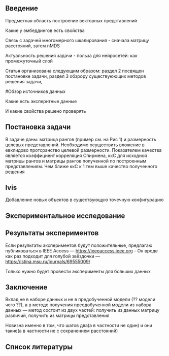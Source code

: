 ## Введение

Предметная область построение векторных представлений

Какие у эмбеддингов есть свойства

Связь с задачей многомерного шкалирования - сначала матрицу расстояний, затем nMDS

Актуальность решения задачи - польза для нейросетей: как промежуточный слой

Статья организована следующим образом: раздел 2 посвящен постановке задачи, раздел 3 обзрору существуюющих методов решения задачи, 

#Обзор источников данных

Какие есть экспернтные данные

И какие свойства решено проверять


## Постановка задачи

В задаче даны: матрица рангов (пример см. на Рис 1) и размерность целевых представлений. Необходимо осуществить вложение в евклидово протсранство целевой размерности. Показателем качества является коэффициент корреляция Спирмена, ккС для исходной матрицы рангов и матрицы рангов полученной по построенным представлениям. Чем ближе ккС к 1 тем выше качество полученного решения

## Ivis 

Добавление новых объектов в существующую точечную конфигурацию



## Экспериментальное исследование



## Результаты экспериментов

Если результаты экспериментов будут положительные, предлагаю публиковаться в IEEE Access — https://ieeeaccess.ieee.org - Он вроде как раз подходит для голубой звёздочки — https://istina.msu.ru/journals/69555009/

Только нужно будет провести эксперименты для больших данных


## Заключение

Вклад не в наборе данных и не в предобученной модели (?? модели чего ??), а в методе получения преодобученной модели из набора данных — метод состоит из двух частей: получить из данных матрицу различий, получить из матрицы представления
 
Новизна именно в том, что шагов два(а в частности не один) и они такие(а в частности не с сохранением расстояний)

## Список литературы
